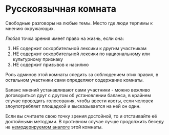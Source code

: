 # Русскоязычная комната

Свободные разговоры на любые темы. Место где люди терпимы к мнению окружающих.

Любая точка зрения имеет право на жизнь, если она:

1. НЕ содержит оскорбительной лексики к другим участникам
2. НЕ содержит оскорбительной лексики по национальному или культурному признаку
3. НЕ содержит призывов к насилию

Роль админов этой комнаты следить за соблюдением этих правил, в остальном участники сами определяют содержание комнаты.

Баланс мнений устанавливают сами участники - можно вежливо договориться друг с другом об установлении баланса, в крайнем случае проводить голосования, чтобы ввести квоты, если человек злоупотребляет площадкой и высказывается на ней он один.

Если вы считаете свою точку зрения достойной, то и отстаивайте её достойными методами. В противном случае лучше продолжить беседу на [немодерируемом аналоге](https://matrix.to/#/!mHIzfmDaswOshUSeBd:matrix.org) этой комнаты.
